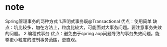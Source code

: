 # note

Spring管理事务的两种方式
1.声明式事务既@Transactional
优点：使用简单
缺点：坑比较多，加在方法上，粒度比较大，可能面对大事务问题。要注意事务失效的问题。
2.编程式事务
优点：避免由于spring aop问题导致的事务失效问题。能够更小粒度的控制事务范围，更直观。
